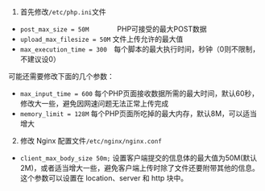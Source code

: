 1. 首先修改`/etc/php.ini`文件

* `post_max_size = 50M`　　　　PHP可接受的最大POST数据
* `upload_max_filesize = 50M` 文件上传允许的最大值
* `max_execution_time = 300`　每个脚本的最大执行时间，秒钟（0则不限制，不建议设0）

可能还需要修改下面的几个参数：

* `max_input_time = 600`  每个PHP页面接收数据所需的最大时间，默认60秒，修改大一些，避免因网速问题无法正常上传完成
* `memory_limit = 128M`     每个PHP页面所吃掉的最大内存，默认8M，可以适当增大

2. 修改 Nginx 配置文件`/etc/nginx/nginx.conf`

* `client_max_body_size 50m;` 设置客户端提交的信息体的最大值为50M(默认2M)，或者适当增大一些，避免客户端上传时除了文件还要附带其他的信息。这个参数可以设置在 location、server 和 http 块中。
 

